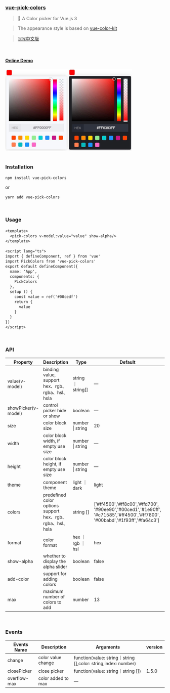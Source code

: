 ### [vue-pick-colors](https://github.com/qiuzongyuan/vue-pick-colors)

>  🎉 A Color picker for Vue.js 3

> The appearance style is based on [vue-color-kit](https://github.com/anish2690/vue-color-kit)

> [🇨🇳中文版](https://github.com/qiuzongyuan/vue-pick-colors/blob/main/README-zh_CN.md)


<br/>

#### [Online Demo](https://qiuzongyuan.github.io/vue-pick-colors/)

<div style="display: flex">
    <img src="./images/effect-light.png" style="width:200px;" />
    <img src="./images/effect-dark.png" style="width:200px;" />
</div>

<br/>

### Installation
```
npm install vue-pick-colors
```
or
```
yarn add vue-pick-colors
```
<br/>

### Usage
```vue
<template>
  <pick-colors v-model:value="value" show-alpha/>
</template>

<script lang="ts">
import { defineComponent, ref } from 'vue'
import PickColors from 'vue-pick-colors'
export default defineComponent({
  name: 'App',
  components: {
    PickColors
  },
  setup () {
    const value = ref('#00cedf')
    return {
      value
    }
  }
})
</script>
```
<br/>

### API

| Property            | Description                                                | Type               | Default                                                      | version |
| ------------------- | ---------------------------------------------------------- | ------------------ | ------------------------------------------------------------ | ------- |
| value(v-model)      | binding value, support hex、rgb、rgba、hsl、hsla            | string ｜ string[] | —                                                            |         |
| showPicker(v-model) | control picker hide or show                                | boolean            | —                                                            | 1.5.0   |
| size                | color block size                                           | number \| string   | 20                                                           |         |
| width               | color block width, if empty use size                       | number \| string   | —                                                            | 1.5.0   |
| height              | color block height, if empty use size                      | number \| string   | —                                                            | 1.5.0   |
| theme               | component theme                                            | light ｜ dark      | light                                                        |         |
| colors              | predefined color options support hex、rgb、rgba、hsl、hsla | string []          | ['#ff4500','#ff8c00','#ffd700', '#90ee90','#00ced1','#1e90ff', '#c71585','#ff4500','#ff7800', '#00babd','#1f93ff','#fa64c3'] |         |
| format              | color format                                               | hex ｜ rgb ｜ hsl  | hex                                                          |         |
| show-alpha          | whether to display the alpha slider                        | boolean            | false                                                        |         |
| add-color           | support for adding colors                                  | boolean            | false                                                        |         |
| max                 | maximum number of colors to add                            | number             | 13                                                           |         |




<br/>

### Events

| Events Name  | Description        | Arguments                                                    | version |
| ------------ | ------------------ | ------------------------------------------------------------ | ------- |
| change       | color value change | function(value: string｜string [],color: string,index: number) |         |
| closePicker  | close picker       | function(value: string｜string [])                           | 1.5.0   |
| overflow-max | color added to max | —                                                            |         |